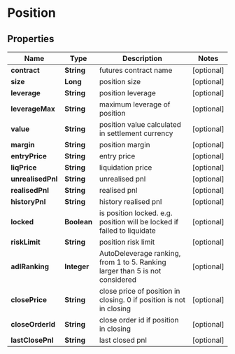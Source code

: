 
# Position

## Properties
Name | Type | Description | Notes
------------ | ------------- | ------------- | -------------
**contract** | **String** | futures contract name |  [optional]
**size** | **Long** | position size |  [optional]
**leverage** | **String** | position leverage |  [optional]
**leverageMax** | **String** | maximum leverage of position |  [optional]
**value** | **String** | position value calculated in settlement currency |  [optional]
**margin** | **String** | position margin |  [optional]
**entryPrice** | **String** | entry price |  [optional]
**liqPrice** | **String** | liquidation price |  [optional]
**unrealisedPnl** | **String** | unrealised pnl |  [optional]
**realisedPnl** | **String** | realised pnl |  [optional]
**historyPnl** | **String** | history realised pnl |  [optional]
**locked** | **Boolean** | is position locked. e.g. position will be locked if failed to liquidate |  [optional]
**riskLimit** | **String** | position risk limit |  [optional]
**adlRanking** | **Integer** | AutoDeleverage ranking, from 1 to 5. Ranking larger than 5 is not considered |  [optional]
**closePrice** | **String** | close price of position in closing. 0 if position is not in closing |  [optional]
**closeOrderId** | **String** | close order id if position in closing |  [optional]
**lastClosePnl** | **String** | last closed pnl |  [optional]



